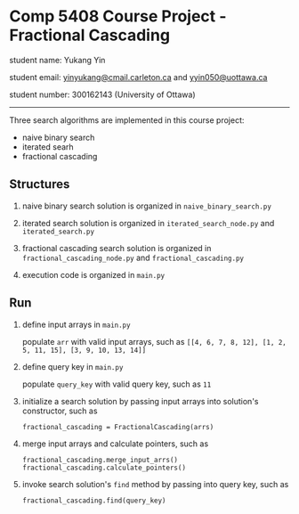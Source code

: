 # Comp 5408 Course Project - Fractional Cascading

student name: Yukang Yin

student email: yinyukang@cmail.carleton.ca and yyin050@uottawa.ca

student number: 300162143 (University of Ottawa)

---

Three search algorithms are implemented in this course project:

- naive binary search
- iterated searh
- fractional cascading

## Structures

1. naive binary search solution is organized in `naive_binary_search.py`

2. iterated search solution is organized in `iterated_search_node.py` and `iterated_search.py`

3. fractional cascading search solution is organized in `fractional_cascading_node.py` and `fractional_cascading.py`

4. execution code is organized in `main.py`

## Run

1. define input arrays in `main.py`

   populate `arr` with valid input arrays, such as `[[4, 6, 7, 8, 12], [1, 2, 5, 11, 15], [3, 9, 10, 13, 14]]`

2. define query key in `main.py`

   populate `query_key` with valid query key, such as `11`

3. initialize a search solution by passing input arrays into solution's constructor, such as

   ```
   fractional_cascading = FractionalCascading(arrs)
   ```

4. merge input arrays and calculate pointers, such as

   ```
   fractional_cascading.merge_input_arrs()
   fractional_cascading.calculate_pointers()
   ```

5. invoke search solution's `find` method by passing into query key, such as

   ```
   fractional_cascading.find(query_key)
   ```
